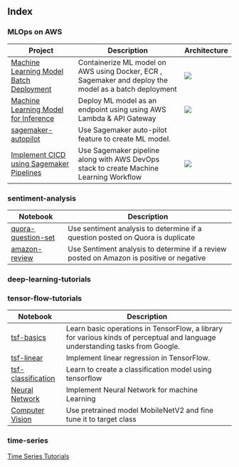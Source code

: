 ## Index
### MLOps on AWS
| Project                                                                                                                                                                   | Description                                                                                           | Architecture |
|---------------------------------------------------------------------------------------------------------------------------------------------------------------------------|-------------------------------------------------------------------------------------------------------|----------------------------------------------|
| [Machine Learning Model Batch Deployment](https://github.com/shaikh96arshad/AWS-Projects/tree/main/Bank%20Personal%20Loan%20Modelling)                                    | Containerize ML model on AWS using Docker, ECR , Sagemaker and deploy the model as a batch deployment |<img src = "https://github.com/shaikh96arshad/AWS-Projects/blob/main/Bank%20Personal%20Loan%20Modelling/images/pipeline_img.png">|
| [Machine Learning Model for Inference](https://github.com/shaikh96arshad/AWS-Projects/tree/main/Dry%20Beans)                                                              | Deploy ML model as an endpoint using using AWS Lambda & API Gateway                                   |<img src = "https://github.com/shaikh96arshad/AWS-Projects/blob/main/Dry%20Beans/images/Architecture.png">|
| [sagemaker-autopilot](https://github.com/shaikh96arshad/AWS-Projects/tree/main/AWS%20Sagemaker%20autopilot)                                                               | Use Sagemaker auto-pilot feature to create ML model.                                                  |
| [Implement CICD using Sagemaker Pipelines](https://github.com/shaikh96arshad/AWS-Projects/tree/main/bpl-cicd-p-avoduzxwbzwo/sagemaker-bpl-cicd-p-avoduzxwbzwo-modelbuild) | Use Sagemaker pipeline along with AWS DevOps stack to create Machine Learning Workflow                |<img src = "https://github.com/shaikh96arshad/AWS-Projects/blob/main/bpl-cicd-p-avoduzxwbzwo/sagemaker-bpl-cicd-p-avoduzxwbzwo-modelbuild/img/pipeline-full.png">|




### sentiment-analysis

| Notebook | Description |
|--------------------------------------------------------------------------------------------------------------|-------------------------------------------------------------------------------------------------------------------------------------------------------------------|
| [quora-question-set](https://github.com/shaikh96arshad/sentiment-analysis/blob/main/Amazon%20Fine%20Food%20Review/1.Amazon%20Fine%20Food%20Reviews.ipynb) | Use sentiment analysis to determine if a question posted on Quora is duplicate |
| [amazon-review](https://github.com/shaikh96arshad/sentiment-analysis/tree/main/Amazon%20Fine%20Food%20Review) | Use Sentiment analysis to determine if a review posted on Amazon is positive or negative |

### deep-learning-tutorials
### tensor-flow-tutorials
| Notebook | Description |
|--------------------------------------------------------------------------------------------------------------------------------------------|-----------------------------------------------------------------------------------------------------------------------------------------|
| [tsf-basics](https://github.com/shaikh96arshad/deep-learning/blob/main/tensor-flow/tf-basics.ipynb) | Learn basic operations in TensorFlow, a library for various kinds of perceptual and language understanding tasks from Google. |
| [tsf-linear](https://github.com/shaikh96arshad/deep-learning/blob/main/tensor-flow/tf-linearRegression.ipynb) | Implement linear regression in TensorFlow. |
| [tsf-classification](https://github.com/shaikh96arshad/deep-learning/blob/main/tensor-flow/tf-Classification.ipynb) | Learn to create a classification model using tensorflow |
| [Neural Network](https://github.com/shaikh96arshad/deep-learning/blob/main/tensor-flow/Neural%20Network.ipynb) | Implement Neural Network for machine Learning |
| [Computer Vision](https://github.com/shaikh96arshad/deep-learning/blob/main/tensor-flow/Computer%20Vision.ipynb) | Use pretrained model MobileNetV2 and fine tune it to target class |

### time-series
[Time Series Tutorials](https://github.com/shaikh96arshad/time-series)
